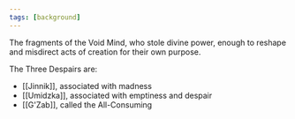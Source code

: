 ```yaml
---
tags: [background]
---
```


The fragments of the Void Mind, who stole divine power, enough to reshape and misdirect acts of creation for their own purpose. 

The Three Despairs are:
- [[Jinnik]], associated with madness
- [[Umidzka]], associated with emptiness and despair
- [[G'Zab]], called the All-Consuming